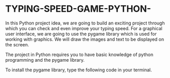 # TYPING-SPEED-GAME-PYTHON-
In this Python project idea, we are going to build an exciting project through which you can check and even improve your typing speed. For a graphical user interface, we are going to use the pygame library which is used for working with graphics. We will draw the images and text to be displayed on the screen.

The project in Python requires you to have basic knowledge of python programming and the pygame library.

To install the pygame library, type the following code in your terminal.
